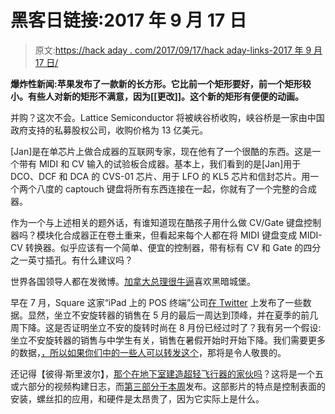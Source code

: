 # 黑客日链接:2017 年 9 月 17 日

> 原文:[https://hack aday . com/2017/09/17/hack aday-links-2017 年 9 月 17 日/](https://hackaday.com/2017/09/17/hackaday-links-september-17-2017/)

**爆炸性新闻:苹果发布了一款新的长方形。它比前一个矩形要好，前一个矩形较小。有些人对新的矩形不满意，因为[[更改]]。这个新的矩形有便便的动画。**

并购？这次不会。Lattice Semiconductor 将被峡谷桥收购，峡谷桥是一家由中国政府支持的私募股权公司，收购价格为 13 亿美元。

[Jan]是在单芯片上做合成器的互联网专家，现在他有了一个很酷的东西。这是一个带有 MIDI 和 CV 输入的试验板合成器。基本上，我们看到的是[Jan]用于 DCO、DCF 和 DCA 的 CVS-01 芯片、用于 LFO 的 KL5 芯片和信封芯片。用一个两个八度的 captouch 键盘将所有东西连接在一起，你就有了一个完整的合成器。

作为一个与上述相关的题外话，有谁知道现在酷孩子用什么做 CV/Gate 键盘控制器吗？模块化合成器正在卷土重来，但看起来每个人都在将 MIDI 键盘变成 MIDI-CV 转换器。似乎应该有一个简单、便宜的控制器，带有标有 CV 和 Gate 的四分之一英寸插孔。有什么建议吗？

世界各国领导人都在发微博。[加拿大总理很牛逼](https://twitter.com/JustinTrudeau/status/873600926128504832)喜欢黑暗城堡。

早在 7 月，Square 这家“iPad 上的 POS 终端”公司[在 Twitter](https://twitter.com/Square/status/874812495700959232) 上发布了一些数据。显然，坐立不安旋转器的销售在 5 月的最后一周达到顶峰，并在夏季的前几周下降。这是否证明坐立不安的旋转时尚在 8 月份已经过时了？我有另一个假设:坐立不安旋转器的销售与中学生有关，销售在暑假开始时开始下降。我们需要更多的数据，[，所以如果你们中的一些人可以转发这个](https://twitter.com/BBenchoff/status/908071084909572096)，那将是令人敬畏的。

还记得【彼得·斯里波尔】，[那个在地下室建造超轻飞行器的家伙吗](https://hackaday.com/2017/08/14/building-an-ultralight-out-of-foam-in-a-basement/)？这将是一个五或六部分的视频构建日志，而[第三部分于本周](https://www.youtube.com/watch?v=GjQ48hrLx34)发布。这部影片的特点是控制表面的安装，螺丝扣的应用，和硬件是太昂贵了，因为它实际上是什么。